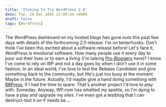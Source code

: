 ```yaml
---
title: 'Itching To Try WordPress 2.0'
date: Tue, 20 Dec 2005 21:09:44 +0000
draft: false
tags: [WordPress]
---
```


The WordPress dashboard on my hosted blogs has gone nuts this past few days with details of the forthcoming 2.0 release. I'm on tenterhooks. Don't think I've been this excited about a software release before! Let's face it, WordPress is emotional software. How many people use it every day to pour out their lives or to earn a living (I'm talking [Pro-Bloggers](http://www.problogger.net) here)? I know I've come to rely on WP and not a day goes by when I don't use it in some fashion. In an ideal world, I've love to test the Release Candidate and give something back to the community, but life's just too busy at the moment. Maybe in the future. Actually, I'd maybe give a hand doing something with [BBPress](http://BBPress.org), if I had the time to spare. That's another project I'd love to play with. Someday. Anyway, WP.com has whetted my apetite, so I'm dying to have a play and upgrade my sites. I've even got a testblog that I can destruct-test it on if needs be....